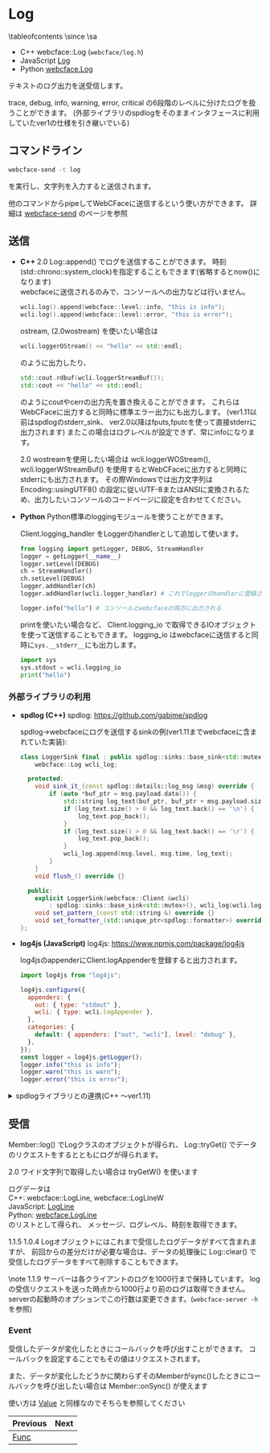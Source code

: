 # Log

\tableofcontents
\since
<span class="since-c"></span>
<span class="since-js"></span>
<span class="since-py"></span>
\sa
* C++ webcface::Log (`webcface/log.h`)
* JavaScript [Log](https://na-trium-144.github.io/webcface-js/classes/Log.html)
* Python [webcface.Log](https://na-trium-144.github.io/webcface-python/webcface.log.html#webcface.log.Log)

テキストのログ出力を送受信します。

trace, debug, info, warning, error, critical の6段階のレベルに分けたログを扱うことができます。
(外部ライブラリのspdlogをそのままインタフェースに利用していたver1の仕様を引き継いでいる)

## コマンドライン
```sh
webcface-send -t log
```
を実行し、文字列を入力すると送信されます。

他のコマンドからpipeしてWebCFaceに送信するという使い方ができます。
詳細は [webcface-send](./71_send.md) のページを参照

## 送信

<div class="tabbed">

- <b class="tab-title">C++</b>
    <span class="since-c">2.0</span>
    Log::append() でログを送信することができます。
    時刻(std::chrono::system_clock)を指定することもできます(省略するとnow()になります)  
    webcfaceに送信されるのみで、コンソールへの出力などは行いません。
    ```cpp
    wcli.log().append(webcface::level::info, "this is info");
    wcli.log().append(webcface::level::error, "this is error");
    ```

    ostream, (<span class="since-c">2.0</span>wostream) を使いたい場合は
    ```cpp
    wcli.loggerOStream() << "hello" << std::endl;
    ```
    のように出力したり、
    ```cpp
    std::cout.rdbuf(wcli.loggerStreamBuf());
    std::cout << "hello" << std::endl;
    ```
    のようにcoutやcerrの出力先を置き換えることができます。
    これらはWebCFaceに出力すると同時に標準エラー出力にも出力します。
    (ver1.11以前はspdlogのstderr_sink、 ver2.0以降はfputs,fputcを使って直接stderrに出力されます)
    またこの場合はログレベルが設定できず、常にinfoになります。
    
    <span class="since-c">2.0</span>
    wostreamを使用したい場合は wcli.loggerWOStream(), wcli.loggerWStreamBuf() を使用するとWebCFaceに出力すると同時にstderrにも出力されます。
    その際Windowsでは出力文字列は Encoding::usingUTF8() の設定に従いUTF-8またはANSIに変換されるため、出力したいコンソールのコードページに設定を合わせてください。
    
- <b class="tab-title">Python</b>
    Python標準のloggingモジュールを使うことができます。

    Client.logging_handler をLoggerのhandlerとして追加して使います。
    ```py
    from logging import getLogger, DEBUG, StreamHandler
    logger = getLogger(__name__)
    logger.setLevel(DEBUG)
    ch = StreamHandler()
    ch.setLevel(DEBUG)
    logger.addHandler(ch)
    logger.addHandler(wcli.logger_handler) # これでloggerのhandlerに登録される

    logger.info("hello") # コンソールとwebcfaceの両方に出力される
    ```

    printを使いたい場合など、 Client.logging_io で取得できるIOオブジェクトを使って送信することもできます。
    logging_io はwebcfaceに送信すると同時に`sys.__stderr__`にも出力します。
    ```py
    import sys
    sys.stdout = wcli.logging_io
    print("hello")
    ```

</div>

### 外部ライブラリの利用

<div class="tabbed">

- <b class="tab-title">spdlog (C++)</b>
  spdlog: https://github.com/gabime/spdlog 

  spdlog→webcfaceにログを送信するsinkの例(ver1.11までwebcfaceに含まれていた実装):
  ```cpp
  class LoggerSink final : public spdlog::sinks::base_sink<std::mutex> {
      webcface::Log wcli_log;

    protected:
      void sink_it_(const spdlog::details::log_msg &msg) override {
          if (auto *buf_ptr = msg.payload.data()) {
              std::string log_text(buf_ptr, buf_ptr + msg.payload.size());
              if (log_text.size() > 0 && log_text.back() == '\n') {
                  log_text.pop_back();
              }
              if (log_text.size() > 0 && log_text.back() == '\r') {
                  log_text.pop_back();
              }
              wcli_log.append(msg.level, msg.time, log_text);
          }
      }
      void flush_() override {}

    public:
      explicit LoggerSink(webcface::Client &wcli)
          : spdlog::sinks::base_sink<std::mutex>(), wcli_log(wcli.log()) {}
      void set_pattern_(const std::string &) override {}
      void set_formatter_(std::unique_ptr<spdlog::formatter>) override {}
  };
  ```

- <b class="tab-title">log4js (JavaScript)</b>
    log4js: https://www.npmjs.com/package/log4js

    log4jsのappenderにClient.logAppenderを登録すると出力されます。
    ```js
    import log4js from "log4js";

    log4js.configure({
      appenders: {
        out: { type: "stdout" },
        wcli: { type: wcli.logAppender },
      },
      categories: {
        default: { appenders: ["out", "wcli"], level: "debug" },
      },
    });
    const logger = log4js.getLogger();
    logger.info("this is info");
    logger.warn("this is warn");
    logger.error("this is error");
    ```

</div>

<details><summary>spdlogライブラリとの連携(C++ 〜ver1.11)</summary>

Client::logger() はWebCFaceと標準エラー出力に出力するloggerです。
これを使ってログを出力できます。
```cpp
wcli.logger()->info("this is info");
wcli.logger()->error("this is error, error no = {}", 123);
```
これと同様に`trace`, `debug`, `info`, `warn`, `error`, `critical`の6段階のログレベルを使うことができます。

上の例のようにspdlogではfmtライブラリを使用しており数値などをフォーマットして出力することができます。
詳細は[spdlog](https://github.com/gabime/spdlog), [fmt](https://github.com/fmtlib/fmt)を参照してください

Client::loggerSink()でログをwebcfaceに送信するsinkを取得できるので、これを他のloggerにセットして使うこともできます。
または Client.logger() の出力先のsinkを変更することもできます。

</details>

## 受信

Member::log() でLogクラスのオブジェクトが得られ、
Log::tryGet() でデータのリクエストをするとともにログが得られます。

<span class="since-c">2.0</span>
ワイド文字列で取得したい場合は tryGetW() を使います

ログデータは  
C++: webcface::LogLine, webcface::LogLineW  
JavaScript: [LogLine](https://na-trium-144.github.io/webcface-js/interfaces/LogLine.html)  
Python: [webcface.LogLine](https://na-trium-144.github.io/webcface-python/webcface.log_handler.html#webcface.log_handler.LogLine)  
のリストとして得られ、
メッセージ、ログレベル、時刻を取得できます。

<span class="since-c">1.1.5</span>
<span class="since-js">1.0.4</span>
<span class="since-py"></span>
Logオブジェクトにはこれまで受信したログデータがすべて含まれますが、
前回からの差分だけが必要な場合は、データの処理後に Log::clear() で受信したログデータをすべて削除することもできます。

\note
<span class="since-c">1.1.9</span>
サーバーは各クライアントのログを1000行まで保持しています。
logの受信リクエストを送った時点から1000行より前のログは取得できません。
serverの起動時のオプションでこの行数は変更できます。(`webcface-server -h`を参照)

### Event

受信したデータが変化したときにコールバックを呼び出すことができます。
コールバックを設定することでもその値はリクエストされます。

また、データが変化したどうかに関わらずそのMemberがsync()したときにコールバックを呼び出したい場合は Member::onSync() が使えます

使い方は [Value](./10_value.md) と同様なのでそちらを参照してください

<div class="section_buttons">

| Previous |     Next |
|:---------|---------:|
| [Func](30_func.md) | |

</div>
